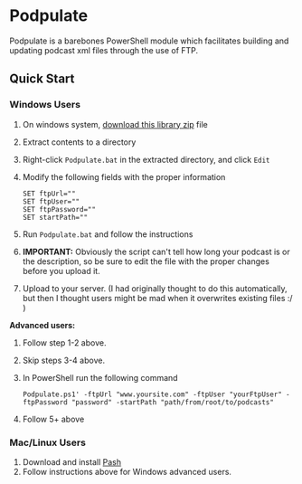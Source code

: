 # Podpulate

Podpulate is a barebones PowerShell module which facilitates building and updating podcast xml files through the use of FTP.  

## Quick Start
### Windows Users
1. On windows system, [download this library zip](https://github.com/AweSamNet/Podpulate/archive/master.zip) file
1. Extract contents to a directory
1. Right-click `Podpulate.bat` in the extracted directory, and click `Edit`
1. Modify the following fields with the proper information

    ``` 
    SET ftpUrl=""
    SET ftpUser=""
    SET ftpPassword=""
    SET startPath=""
    ```
1. Run `Podpulate.bat` and follow the instructions
1. **IMPORTANT:** Obviously the script can't tell how long your podcast is or the description, so be sure to edit the file with the proper changes before you upload it.
1. Upload to your server.  (I had originally thought to do this automatically, but then I thought users might be mad when it overwrites existing files :/ )

**Advanced users:** 
1. Follow step 1-2 above.
1. Skip steps 3-4 above.
1. In PowerShell run the following command 

    ```
    Podpulate.ps1' -ftpUrl "www.yoursite.com" -ftpUser "yourFtpUser" -ftpPassword "password" -startPath "path/from/root/to/podcasts"
    ```
1. Follow 5+ above

### Mac/Linux Users
1. Download and install [Pash](https://github.com/Pash-Project/Pash)
2. Follow instructions above for Windows advanced users.
